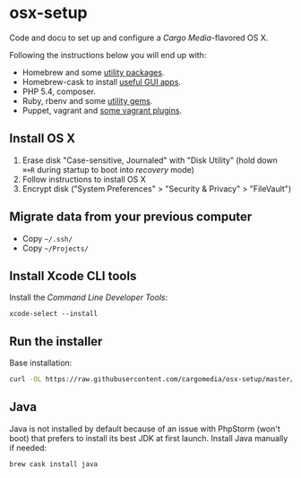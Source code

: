 osx-setup
=========
Code and docu to set up and configure a *Cargo Media*-flavored OS X.

Following the instructions below you will end up with:
- Homebrew and some [utility packages](/deploy/resource/osx/install/_default/brew.list).
- Homebrew-cask to install [useful GUI apps](/deploy/resource/osx/install/_default/brew-cask.list).
- PHP 5.4, composer.
- Ruby, rbenv and some [utility gems](/deploy/resource/osx/install/_default/scripts/ruby.sh).
- Puppet, vagrant and [some vagrant plugins](/deploy/resource/osx/install/_default/scripts/vagrant-plugins.sh).

Install OS X
------------
1. Erase disk "Case-sensitive, Journaled" with "Disk Utility" (hold down `⌘+R` during startup to boot into *recovery* mode)
2. Follow instructions to install OS X
3. Encrypt disk ("System Preferences" > "Security & Privacy" > "FileVault")

Migrate data from your previous computer
----------------------------------------
- Copy `~/.ssh/`
- Copy `~/Projects/`

Install Xcode CLI tools
-----------------------
Install the *Command Line Developer Tools*:
```
xcode-select --install
```

Run the installer
-----------------
Base installation:
```sh
curl -OL https://raw.githubusercontent.com/cargomedia/osx-setup/master/install.sh && bash install.sh
```

Java
----
Java is not installed by default because of an issue with PhpStorm (won't boot) that prefers to
install its best JDK at first launch. Install Java manually if needed:
```sh
brew cask install java
```
